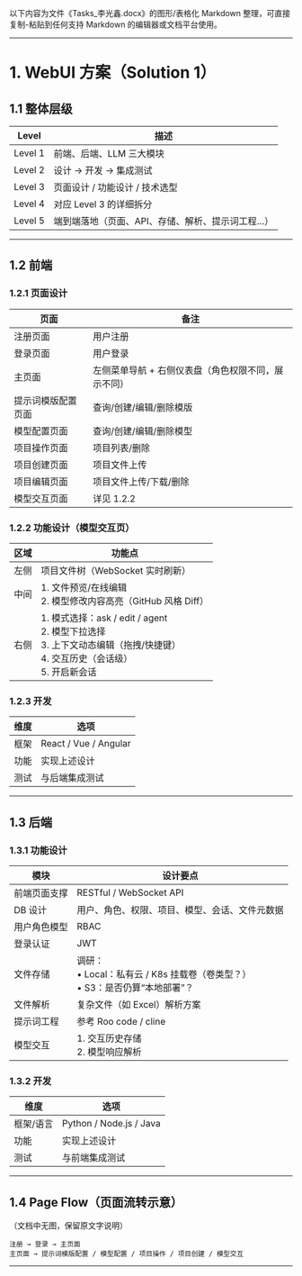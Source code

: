 以下内容为文件《Tasks_李光鑫.docx》的图形/表格化 Markdown 整理，可直接复制-粘贴到任何支持 Markdown 的编辑器或文档平台使用。

---

# 1. WebUI 方案（Solution 1）

## 1.1 整体层级
| Level  | 描述 |
|--------|------|
| Level 1 | 前端、后端、LLM 三大模块 |
| Level 2 | 设计 → 开发 → 集成测试 |
| Level 3 | 页面设计 / 功能设计 / 技术选型 |
| Level 4 | 对应 Level 3 的详细拆分 |
| Level 5 | 端到端落地（页面、API、存储、解析、提示词工程…） |

---

## 1.2 前端

### 1.2.1 页面设计
| 页面 | 备注 |
|------|------|
| 注册页面 | 用户注册 |
| 登录页面 | 用户登录 |
| 主页面 | 左侧菜单导航 + 右侧仪表盘（角色权限不同，展示不同） |
| 提示词模版配置页面 | 查询/创建/编辑/删除模版 |
| 模型配置页面 | 查询/创建/编辑/删除模型 |
| 项目操作页面 | 项目列表/删除 |
| 项目创建页面 | 项目文件上传 |
| 项目编辑页面 | 项目文件上传/下载/删除 |
| 模型交互页面 | 详见 1.2.2 |

### 1.2.2 功能设计（模型交互页）
| 区域 | 功能点 |
|------|--------|
| 左侧 | 项目文件树（WebSocket 实时刷新） |
| 中间 | 1. 文件预览/在线编辑<br>2. 模型修改内容高亮（GitHub 风格 Diff） |
| 右侧 | 1. 模式选择：ask / edit / agent<br>2. 模型下拉选择<br>3. 上下文动态编辑（拖拽/快捷键）<br>4. 交互历史（会话级）<br>5. 开启新会话 |

### 1.2.3 开发
| 维度 | 选项 |
|------|------|
| 框架 | React / Vue / Angular |
| 功能 | 实现上述设计 |
| 测试 | 与后端集成测试 |

---

## 1.3 后端

### 1.3.1 功能设计
| 模块 | 设计要点 |
|------|----------|
| 前端页面支撑 | RESTful / WebSocket API |
| DB 设计 | 用户、角色、权限、项目、模型、会话、文件元数据 |
| 用户角色模型 | RBAC |
| 登录认证 | JWT |
| 文件存储 | 调研：<br>• Local：私有云 / K8s 挂载卷（卷类型？）<br>• S3：是否仍算“本地部署”？ |
| 文件解析 | 复杂文件（如 Excel）解析方案 |
| 提示词工程 | 参考 Roo code / cline |
| 模型交互 | 1. 交互历史存储<br>2. 模型响应解析 |

### 1.3.2 开发
| 维度 | 选项 |
|------|------|
| 框架/语言 | Python / Node.js / Java |
| 功能 | 实现上述设计 |
| 测试 | 与前端集成测试 |

---

## 1.4 Page Flow（页面流转示意）
（文档中无图，保留原文字说明）

```
注册 → 登录 → 主页面
主页面 → 提示词模版配置 / 模型配置 / 项目操作 / 项目创建 / 模型交互
```

---

